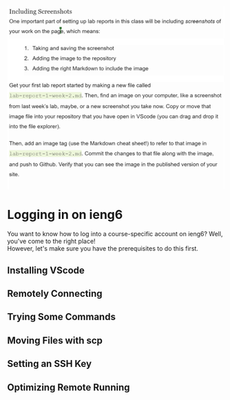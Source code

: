 ![Image](https://github.com/Kathegnosis/cse15l-lab-reports/blob/main/new_screenshot.PNG?raw=true)

# Logging in on ieng6
You want to know how to log into a course-specific account on ieng6? Well, you've come to the right place! 
<br>
However, let's make sure you have the prerequisites to do this first.
<br>
## Installing VScode

## Remotely Connecting
## Trying Some Commands
## Moving Files with scp
## Setting an SSH Key
## Optimizing Remote Running
